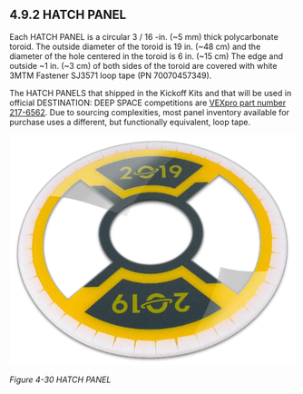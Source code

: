 ## 4.9.2 HATCH PANEL
Each HATCH PANEL is a circular 3 / 16 -in. (~5 mm) thick polycarbonate toroid. The outside diameter of the
toroid is 19 in. (~48 cm) and the diameter of the hole centered in the toroid is 6 in. (~15 cm) The edge and
outside ~1 in. (~3 cm) of both sides of the toroid are covered with white 3MTM Fastener SJ3571 loop tape
(PN 70070457349).

The HATCH PANELS that shipped in the Kickoff Kits and that will be used in official DESTINATION:
DEEP SPACE competitions are [VEXpro part number 217-6562](http://www.vexrobotics.com/217-6562.html). Due to sourcing complexities, most panel
inventory available for purchase uses a different, but functionally equivalent, loop tape.

![Figure 4-30](./Figure_4-30.png)

*Figure 4-30 HATCH PANEL*